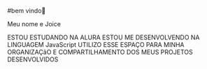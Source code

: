 #bem vindo👋

Meu nome e Joice

ESTOU ESTUDANDO NA ALURA
ESTOU ME DESENVOLVENDO NA LINGUAGEM JavaScript
UTILIZO ESSE ESPAÇO PARA MINHA ORGANIZAÇãO E COMPARTILHAMENTO DOS MEUS PROJETOS DESENVOLVIDOS

